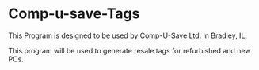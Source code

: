 # Comp-u-save-Tags

This Program is designed to be used by Comp-U-Save Ltd. in Bradley, IL. 

This program will be used to generate resale tags for refurbished and new PCs.